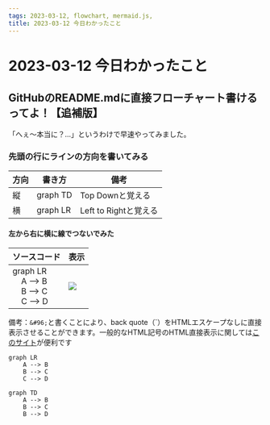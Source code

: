 ```yaml
---
tags: 2023-03-12, flowchart, mermaid.js,
title: 2023-03-12 今日わかったこと
---
```


# 2023-03-12 今日わかったこと

## GitHubのREADME.mdに直接フローチャート書けるってよ！【追補版】

「へぇ〜本当に？...」というわけで早速やってみました。

### 先頭の行にラインの方向を書いてみる

| 方向 | 書き方 | 備考 |
|----|----|----|
|縦|graph TD |Top Downと覚える|
|横|graph LR|Left to Rightと覚える|

#### 左から右に横に線でつないでみた

|ソースコード|表示|
|----|----|
|graph LR<br>&nbsp;&nbsp;&nbsp;&nbsp;A --> B<br>&nbsp;&nbsp;&nbsp;&nbsp;B --> C<br>&nbsp;&nbsp;&nbsp;&nbsp;C --> D|![](https://i.imgur.com/oIFTiVd.png)|


備考：``&#96;``と書くことにより、back quote（&#96;）をHTMLエスケープなしに直接表示させることができます。一般的なHTML記号のHTML直接表示に関しては[このサイト](https://blog.codecamp.jp/html-special-character)が便利です



```mermaid
graph LR
    A --> B
    B --> C
    C --> D
```

```mermaid
graph TD
    A --> B
    B --> C
    B --> D
```
